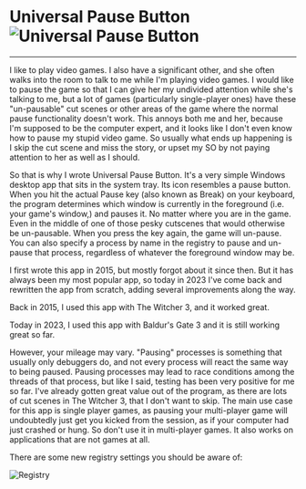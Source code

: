 # Universal Pause Button ![Universal Pause Button](https://github.com/ryanries/UniversalPauseButton/blob/master/NiceLogo.png)
------------------------

I like to play video games. I also have a significant other, and she often walks into the room to talk to me while I'm playing video games. I would like to pause the game so that I can give her my undivided attention while she's talking to me, but a lot of games (particularly single-player ones) have these "un-pausable" cut scenes or other areas of the game where the normal pause functionality doesn't work.  This annoys both me and her, because I'm supposed to be the computer expert, and it looks like I don't even know how to pause my stupid video game.  So usually what ends up happening is I skip the cut scene and miss the story, or upset my SO by not paying attention to her as well as I should.

So that is why I wrote Universal Pause Button. It's a very simple Windows desktop app that sits in the system tray. Its icon resembles a pause button. When you hit the actual Pause key (also known as Break) on your keyboard, the program determines which window is currently in the foreground (i.e. your game's window,) and pauses it.  No matter where you are in the game. Even in the middle of one of those pesky cutscenes that would otherwise be un-pausable. When you press the key again, the game will un-pause. You can also specify a process by name in the registry to pause and un-pause that process, regardless of whatever the foreground window may be.

I first wrote this app in 2015, but mostly forgot about it since then. But it has always been my most popular app, so today in 2023 I've come back and rewritten the app from scratch, adding several improvements along the way.

Back in 2015, I used this app with The Witcher 3, and it worked great.

Today in 2023, I used this app with Baldur's Gate 3 and it is still working great so far.

However, your mileage may vary. "Pausing" processes is something that usually only debuggers do, and not every process will react the same way to being paused. Pausing processes may lead to race conditions among the threads of that process, but like I said, testing has been very positive for me so far. I've already gotten great value out of the program, as there are lots of cut scenes in The Witcher 3, that I don't want to skip. The main use case for this app is single player games, as pausing your multi-player game will undoubtedly just get you kicked from the session, as if your computer had just crashed or hung. So don't use it in multi-player games. It also works on applications that are not games at all.

There are some new registry settings you should be aware of:

![Registry](https://github.com/ryanries/UniversalPauseButton/blob/master/registry.png)